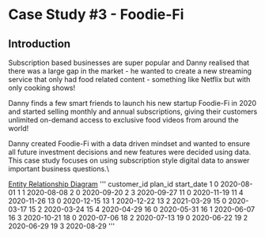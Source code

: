 # Case Study #3 - Foodie-Fi
## Introduction
Subscription based businesses are super popular and Danny realised that there was a large gap in the market - 
he wanted to create a new streaming service that only had food related content - something like Netflix but with only cooking shows!

Danny finds a few smart friends to launch his new startup Foodie-Fi in 2020 and started selling monthly and annual subscriptions, giving their 
customers unlimited on-demand access to exclusive food videos from around the world!

Danny created Foodie-Fi with a data driven mindset and wanted to ensure all future investment decisions and new features were decided using data. 
This case study focuses on using subscription style digital data to answer important business questions.\

[Entity Relationship Diagram](![image](https://github.com/user-attachments/assets/4146db19-4af9-4c37-9553-f70e83c06cbe))
'''
customer_id	plan_id	start_date
1	0	2020-08-01
1	1	2020-08-08
2	0	2020-09-20
2	3	2020-09-27
11	0	2020-11-19
11	4	2020-11-26
13	0	2020-12-15
13	1	2020-12-22
13	2	2021-03-29
15	0	2020-03-17
15	2	2020-03-24
15	4	2020-04-29
16	0	2020-05-31
16	1	2020-06-07
16	3	2020-10-21
18	0	2020-07-06
18	2	2020-07-13
19	0	2020-06-22
19	2	2020-06-29
19	3	2020-08-29
'''
